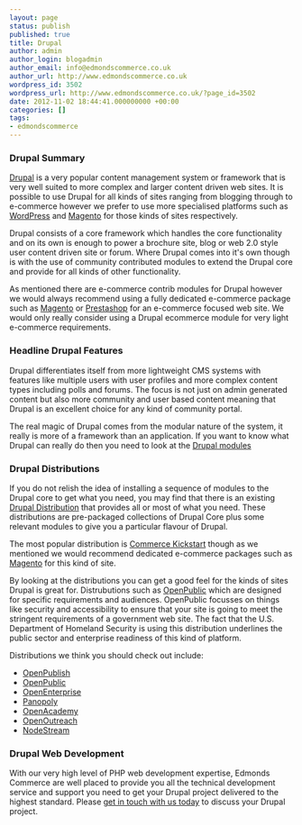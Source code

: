 ```yaml
---
layout: page
status: publish
published: true
title: Drupal
author: admin
author_login: blogadmin
author_email: info@edmondscommerce.co.uk
author_url: http://www.edmondscommerce.co.uk
wordpress_id: 3502
wordpress_url: http://www.edmondscommerce.co.uk/?page_id=3502
date: 2012-11-02 18:44:41.000000000 +00:00
categories: []
tags:
- edmondscommerce
---
```

<h3>Drupal Summary</h3>

<a href="http://drupal.org/" target="_blank">Drupal</a> is a very popular content management system or framework that is very well suited to more complex and larger content driven web sites. It is possible to use Drupal for all kinds of sites ranging from blogging through to e-commerce however we prefer to use more specialised platforms such as <a href="/platforms/wordpress">WordPress</a> and <a href="/platforms/magento">Magento</a> for those kinds of sites respectively.

Drupal consists of a core framework which handles the core functionality and on its own is enough to power a brochure site, blog or web 2.0 style user content driven site or forum. Where Drupal comes into it's own though is with the use of community contributed modules to extend the Drupal core and provide for all kinds of other functionality.

As mentioned there are e-commerce contrib modules for Drupal however we would always recommend using a fully dedicated e-commerce package such as <a href="/platforms/magento">Magento</a> or <a href="/platforms/prestashop">Prestashop</a> for an e-commerce focused web site. We would only really consider using a Drupal ecommerce module for very light e-commerce requirements.

<h3>Headline Drupal Features</h3>

Drupal differentiates itself from more lightweight CMS systems with features like multiple users with user profiles and more complex content types including polls and forums. The focus is not just on admin generated content but also more community and user based content meaning that Drupal is an excellent choice for any kind of community portal.

The real magic of Drupal comes from the modular nature of the system, it really is more of a framework than an application. If you want to know what Drupal can really do then you need to look at the <a href="http://drupal.org/project/Modules" target="_blank">Drupal modules</a>

<h3>Drupal Distributions</h3>

If you do not relish the idea of installing a sequence of modules to the Drupal core to get what you need, you may find that there is an existing <a href="http://drupal.org/project/distributions?solrsort=iss_project_release_usage%20desc" target="_blank">Drupal Distribution</a> that provides all or most of what you need. These distributions are pre-packaged collections of Drupal Core plus some relevant modules to give you a particular flavour of Drupal.

The most popular distribution is <a href="http://drupal.org/project/commerce_kickstart" target="_blank">Commerce Kickstart</a> though as we mentioned we would recommend dedicated e-commerce packages such as <a href="/platforms/magento/">Magento</a> for this kind of site.

By looking at the distributions you can get a good feel for the kinds of sites Drupal is great for. Distrubutions such as <a href="http://openpublicapp.com/" target="_blank">OpenPublic</a> which are designed for specific requirements and audiences. OpenPublic focusses on things like security and accessibility to ensure that your site is going to meet the stringent requirements of a government web site. The fact that the U.S. Department of Homeland Security is using this distribution underlines the public sector and enterprise readiness of this kind of platform.

Distributions we think you should check out include:

<ul>
<li><a href="http://drupal.org/project/openpublish" rel="nofollow">OpenPublish</a></li>
<li><a href="http://drupal.org/project/openpublic" rel="nofollow">OpenPublic</a></li>
<li><a href="http://drupal.org/project/openenterprise" rel="nofollow">OpenEnterprise</a></li>
<li><a href="http://drupal.org/project/panopoly" rel="nofollow">Panopoly</a></li>
<li><a href="http://drupal.org/project/openacademy" rel="nofollow">OpenAcademy</a></li>
<li><a href="http://drupal.org/project/openoutreach" rel="nofollow">OpenOutreach</a></li>
<li><a href="http://drupal.org/project/nodestream" rel="nofollow">NodeStream</a></li>
</ul>

<h3>Drupal Web Development</h3>

With our very high level of PHP web development expertise, Edmonds Commerce are well placed to provide you all the technical development service and support you need to get your Drupal project delivered to the highest standard. Please <a href="/contact-us/">get in touch with us today</a> to discuss your Drupal project.
